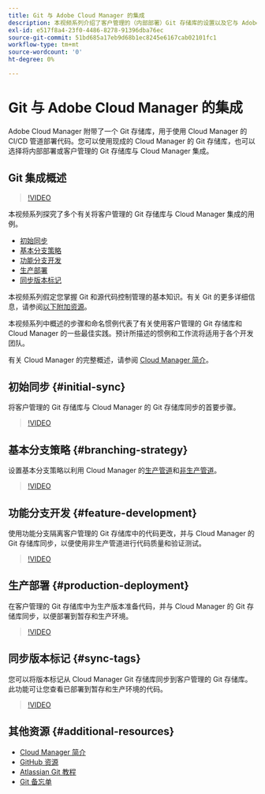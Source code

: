 ```yaml
---
title: Git 与 Adobe Cloud Manager 的集成
description: 本视频系列介绍了客户管理的（内部部署）Git 存储库的设置以及它与 Adobe Cloud Manager 的集成。
exl-id: e517f8a4-23f0-4486-8278-91396dba76ec
source-git-commit: 51bd685a17eb9d68b1ec8245e6167cab02101fc1
workflow-type: tm+mt
source-wordcount: '0'
ht-degree: 0%

---
```



# Git 与 Adobe Cloud Manager 的集成

Adobe Cloud Manager 附带了一个 Git 存储库，用于使用 Cloud Manager 的 CI/CD 管道部署代码。您可以使用现成的 Cloud Manager 的 Git 存储库，也可以选择将内部部署或客户管理的 Git 存储库与 Cloud Manager 集成。

## Git 集成概述

>[!VIDEO](https://video.tv.adobe.com/v/28710/)

本视频系列探究了多个有关将客户管理的 Git 存储库与 Cloud Manager 集成的用例。

* [初始同步](#initial-sync)
* [基本分支策略](#branching-strategy)
* [功能分支开发](#feature-development)
* [生产部署](#production-deployment)
* [同步版本标记](#sync-tags)

本视频系列假定您掌握 Git 和源代码控制管理的基本知识。有关 Git 的更多详细信息，请参阅[以下附加资源](#additional-resources)。

本视频系列中概述的步骤和命名惯例代表了有关使用客户管理的 Git 存储库和 Cloud Manager 的一些最佳实践。预计所描述的惯例和工作流将适用于各个开发团队。

有关 Cloud Manager 的完整概述，请参阅 [Cloud Manager 简介](/help/introduction.md)。

## 初始同步 {#initial-sync}

将客户管理的 Git 存储库与 Cloud Manager 的 Git 存储库同步的首要步骤。

>[!VIDEO](https://video.tv.adobe.com/v/28711/?quality=12)

## 基本分支策略 {#branching-strategy}

设置基本分支策略以利用 Cloud Manager 的[生产管道](/help/using/production-pipelines.md)和[非生产管道](/help/using/non-production-pipelines.md)。

>[!VIDEO](https://video.tv.adobe.com/v/28712/?quality=12)

## 功能分支开发 {#feature-development}

使用功能分支隔离客户管理的 Git 存储库中的代码更改，并与 Cloud Manager 的 Git 存储库同步，以便使用非生产管道进行代码质量和验证测试。

>[!VIDEO](https://video.tv.adobe.com/v/28723/?quality=12)

## 生产部署 {#production-deployment}

在客户管理的 Git 存储库中为生产版本准备代码，并与 Cloud Manager 的 Git 存储库同步，以便部署到暂存和生产环境。

>[!VIDEO](https://video.tv.adobe.com/v/28724/?quality=12)

## 同步版本标记 {#sync-tags}

您可以将版本标记从 Cloud Manager Git 存储库同步到客户管理的 Git 存储库。此功能可让您查看已部署到暂存和生产环境的代码。

>[!VIDEO](https://video.tv.adobe.com/v/28725/?quality=12)

## 其他资源 {#additional-resources}

* [Cloud Manager 简介](/help/introduction.md)
* [GitHub 资源](https://docs.github.com/en/get-started/getting-started-with-git/set-up-git)
* [Atlassian Git 教程](https://www.atlassian.com/git/tutorials/what-is-version-control)
* [Git 备忘单](https://education.github.com/git-cheat-sheet-education.pdf)
